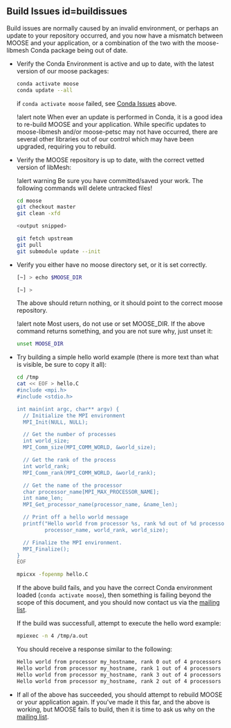 ## Build Issues id=buildissues

Build issues are normally caused by an invalid environment, or perhaps an update to your repository occurred, and you now have a mismatch between MOOSE and your application, or a combination of the two with the moose-libmesh Conda package being out of date.

- Verify the Conda Environment is active and up to date, with the latest version of our moose packages:

  ```bash
  conda activate moose
  conda update --all
  ```

  if `conda activate moose` failed, see [Conda Issues](troubleshooting.md#condaissues) above.

  !alert note
  When ever an update is performed in Conda, it is a good idea to re-build MOOSE and your application. While specific updates to moose-libmesh and/or moose-petsc may not have occurred, there are several other libraries out of our control which may have been upgraded, requiring you to rebuild.

- Verify the MOOSE repository is up to date, with the correct vetted version of libMesh:

  !alert warning
  Be sure you have committed/saved your work. The following commands will delete untracked files!

  ```bash
  cd moose
  git checkout master
  git clean -xfd

  <output snipped>

  git fetch upstream
  git pull
  git submodule update --init
  ```

- Verify you either have no moose directory set, or it is set correctly.

  ```bash
  [~] > echo $MOOSE_DIR

  [~] >
  ```

  The above should return nothing, or it should point to the correct moose repository.

  !alert note
  Most users, do not use or set MOOSE_DIR. If the above command returns something, and you are not sure why, just unset it:

  ```bash
  unset MOOSE_DIR
  ```

- Try building a simple hello world example (there is more text than what is visible, be sure to copy it all):

  ```bash
  cd /tmp
  cat << EOF > hello.C
  #include <mpi.h>
  #include <stdio.h>

  int main(int argc, char** argv) {
    // Initialize the MPI environment
    MPI_Init(NULL, NULL);

    // Get the number of processes
    int world_size;
    MPI_Comm_size(MPI_COMM_WORLD, &world_size);

    // Get the rank of the process
    int world_rank;
    MPI_Comm_rank(MPI_COMM_WORLD, &world_rank);

    // Get the name of the processor
    char processor_name[MPI_MAX_PROCESSOR_NAME];
    int name_len;
    MPI_Get_processor_name(processor_name, &name_len);

    // Print off a hello world message
    printf("Hello world from processor %s, rank %d out of %d processors\n",
           processor_name, world_rank, world_size);

    // Finalize the MPI environment.
    MPI_Finalize();
  }
  EOF

  mpicxx -fopenmp hello.C
  ```

  If the above build fails, and you have the correct Conda environment loaded (`conda activate moose`), then something is failing beyond the scope of this document, and you should now contact us via the [mailing list](faq/mailing_list.md).

  If the build was successfull, attempt to execute the hello word example:

  ```bash
  mpiexec -n 4 /tmp/a.out
  ```

  You should receive a response similar to the following:

  ```bash
  Hello world from processor my_hostname, rank 0 out of 4 processors
  Hello world from processor my_hostname, rank 1 out of 4 processors
  Hello world from processor my_hostname, rank 3 out of 4 processors
  Hello world from processor my_hostname, rank 2 out of 4 processors
  ```

- If all of the above has succeeded, you should attempt to rebuild MOOSE or your application again. If you've made it this far, and the above is working, but MOOSE fails to build, then it is time to ask us why on the [mailing list](faq/mailing_list.md).
